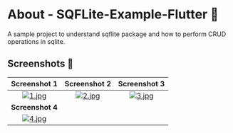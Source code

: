 # About - SQFLite-Example-Flutter 🌟
A sample project to understand sqflite package and how to perform CRUD operations in sqlite.

## Screenshots 📸
| Screenshot 1 | Screenshot 2 | Screenshot 3 |
| :------------: | :------------: | :------------: |
| [![1.jpg](https://i.postimg.cc/nrYDB3mW/1.jpg)](https://postimg.cc/MfHH8bd0) | [![2.jpg](https://i.postimg.cc/qq0tJ2Fx/2.jpg)](https://postimg.cc/cg91Tt0v) | [![3.jpg](https://i.postimg.cc/prqdP4zP/3.jpg)](https://postimg.cc/LggSTyxW) |
| **Screenshot 4** |
| [![4.jpg](https://i.postimg.cc/DZhfLnc2/4.jpg)](https://postimg.cc/XZ200Mhh) |
